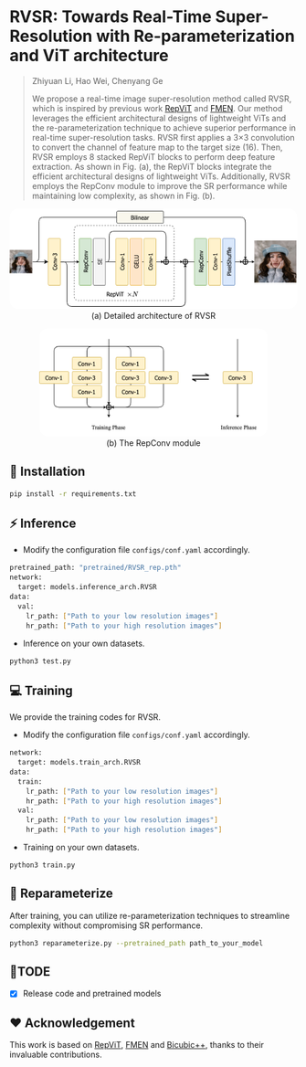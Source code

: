 # RVSR: Towards Real-Time Super-Resolution with Re-parameterization and ViT architecture

> Zhiyuan Li, Hao Wei, Chenyang Ge<br>
> 
> We propose a real-time image super-resolution method called RVSR, which is inspired by previous work [RepViT](https://github.com/THU-MIG/RepViT) and [FMEN](https://github.com/nju-jet/fmen). Our method leverages the efficient architectural designs of lightweight ViTs and the re-parameterization technique to achieve superior performance in real-time super-resolution tasks. RVSR first applies a 3×3 convolution to convert the channel of feature map to the target size (16). Then, RVSR employs 8 stacked RepViT blocks to perform deep feature extraction. As shown in Fig. (a), the RepViT blocks integrate the efficient architectural designs of lightweight ViTs. Additionally, RVSR employs the RepConv module to improve the SR performance while maintaining low complexity, as shown in Fig. (b).

<p align="center">
    <img src="assets/RVSR.png" style="border-radius: 15px"><br>
    (a) Detailed architecture of RVSR
</p>

<p align="center">
    <img src="assets/Repconv.png" style="border-radius: 15px"
    width="400"><br>
    (b) The RepConv module
</p>

## :wrench: Installation
```bash
pip install -r requirements.txt
```

## :zap: Inference
- Modify the configuration file `configs/conf.yaml` accordingly.
```bash
pretrained_path: "pretrained/RVSR_rep.pth"
network:
  target: models.inference_arch.RVSR
data:
  val:
    lr_path: ["Path to your low resolution images"]
    hr_path: ["Path to your high resolution images"]
```
- Inference on your own datasets.
```bash
python3 test.py
```
## :computer: Training
We provide the training codes for RVSR.
- Modify the configuration file `configs/conf.yaml` accordingly.
```bash
network:
  target: models.train_arch.RVSR
data:
  train:
    lr_path: ["Path to your low resolution images"]
    hr_path: ["Path to your high resolution images"]
  val:
    lr_path: ["Path to your low resolution images"]
    hr_path: ["Path to your high resolution images"]
```
- Training on your own datasets.
```bash
python3 train.py
```

## :book: Reparameterize
After training, you can utilize re-parameterization techniques to streamline complexity without compromising SR performance.

```bash
python3 reparameterize.py --pretrained_path path_to_your_model
```

## :memo:TODE
- [x] Release code and pretrained models

## :heart: Acknowledgement
This work is based on [RepViT](https://github.com/THU-MIG/RepViT), [FMEN](https://github.com/nju-jet/fmen) and [Bicubic++](https://github.com/aselsan-research-imaging-team/bicubic-plusplus), thanks to their invaluable contributions.
